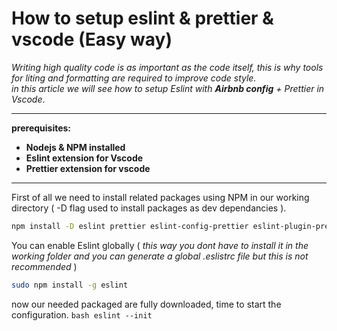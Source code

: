 # How to setup eslint & prettier & vscode (Easy way)



*Writing high quality code is as important as the code itself, this is why tools for liting and formatting are required to improve code style.  
in this article we will see how to setup Eslint with **Airbnb config** + Prettier in Vscode*.   

***
**prerequisites:**    
- **Nodejs & NPM installed**
- **Eslint extension for Vscode**
- **Prettier extension for vscode**   

***

First of all we need to install related packages using NPM in our working directory ( -D flag used to install packages as dev dependancies ).  

```bash
npm install -D eslint prettier eslint-config-prettier eslint-plugin-prettier
```
You can enable Eslint globally ( *this way you dont have to install it in the working folder and you can generate a global .eslistrc file but this is not recommended* )
```bash
sudo npm install -g eslint
````
now our needed packaged are fully downloaded, time to start the configuration.
`bash
eslint --init
`
